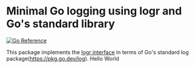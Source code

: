 # Minimal Go logging using logr and Go's standard library

[![Go Reference](https://pkg.go.dev/badge/github.com/go-logr/stdr.svg)](https://pkg.go.dev/github.com/go-logr/stdr)

This package implements the [logr interface](https://github.com/go-logr/logr)
in terms of Go's standard log package(https://pkg.go.dev/log).
Hello World
